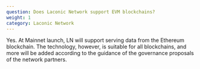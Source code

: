 ```yaml
---
question: Does Laconic Network support EVM blockchains?
weight: 1
category: Laconic Network
---
```


Yes. At Mainnet launch, LN will support serving data from the Ethereum blockchain. The technology, however, is suitable for all blockchains, and more will be added according to the guidance of the governance proposals of the network partners.
